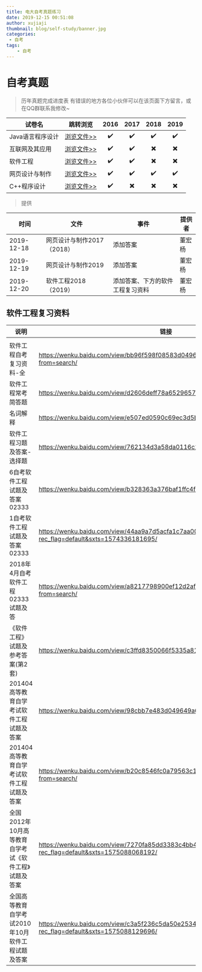 ```yaml
---
title: 电大自考真题练习
date: 2019-12-15 00:51:08
author: xujiaji
thumbnail: blog/self-study/banner.jpg
categories:
 - 自考
tags:
    - 自考
---
```


# 自考真题

> 历年真题完成进度表
> 有错误的地方各位小伙伴可以在该页面下方留言，或在QQ群联系我修改~

|试卷名|跳转浏览|2016|2017|2018|2019|
|-|-|:-:|:-:|:-:|:-:|
|Java语言程序设计|[浏览文件>>](https://xujiaji.oss-accelerate.aliyuncs.com/blog/self-study/JAVA%E8%AF%AD%E8%A8%802016-2019%E7%9C%9F%E9%A2%98.pdf)|✔️|✔️|✔️|✔️|
|互联网及其应用|[浏览文件>>](https://xujiaji.oss-accelerate.aliyuncs.com/blog/self-study/%E4%BA%92%E8%81%94%E7%BD%91%E5%8F%8A%E5%85%B6%E5%BA%94%E7%94%A82016-2019%20%E7%9C%9F%E9%A2%98.pdf)|✔️|✔️|✖️|✖️|
|软件工程|[浏览文件>>](https://xujiaji.oss-accelerate.aliyuncs.com/blog/self-study/%E8%BD%AF%E4%BB%B6%E5%B7%A5%E7%A8%8B2016-2019%20%E7%9C%9F%E9%A2%98.pdf)|✔️|✔️|✖️|✖️|
|网页设计与制作|[浏览文件>>](https://xujiaji.oss-accelerate.aliyuncs.com/blog/self-study/%E7%BD%91%E9%A1%B5%E8%AE%BE%E8%AE%A1%E4%B8%8E%E5%88%B6%E4%BD%9C2016-2019%E7%9C%9F%E9%A2%98.pdf)|✔️|✔️|✔️|✔️|
|C++程序设计|[浏览文件>>](https://xujiaji.oss-accelerate.aliyuncs.com/blog/self-study/C%2B%2B%E7%A8%8B%E5%BA%8F2016-2019%E7%9C%9F%E9%A2%98.pdf)|✔️|✖️|✖️|✖️|

> 提供

|时间|文件|事件|提供者|
|-|-|-|-|
|2019-12-18|网页设计与制作2017（2018）|添加答案|董宏杨|
|2019-12-19|网页设计与制作2019|添加答案|董宏杨|
|2019-12-20|软件工程2018（2019）|添加答案、下方的软件工程复习资料|董宏杨|

## 软件工程复习资料
|说明|链接|
|-|-|
|||
|软件工程自考复习资料-全|<https://wenku.baidu.com/view/bb96f598f08583d049649b6648d7c1c709a10b7b.html?from=search/>|
|软件工程常考简答题|<https://wenku.baidu.com/view/d2606deff78a6529657d537a.html?from=search/>|
|名词解释|<https://wenku.baidu.com/view/e507ed0590c69ec3d5bb75bf.html/>|
|软件工程习题及答案-选择题|<https://wenku.baidu.com/view/762134d3a58da0116c174912.html/>|
|6自考软件工程试题及答案02333|<https://wenku.baidu.com/view/b328363a376baf1ffc4fade2.html/>|
|1自考软件工程试题及答案02333|<https://wenku.baidu.com/view/44aa9a7d5acfa1c7aa00cce2.html?rec_flag=default&sxts=1574336181695/>|
|2018年4月自考软件工程02333试题及答|<https://wenku.baidu.com/view/a8217798900ef12d2af90242a8956bec0875a558.html?from=search/>|
|《软件工程》试题及参考答案(第2套)|<https://wenku.baidu.com/view/c3ffd8350066f5335a812144.html/>|
|201404高等教育自学考试软件工程试题及答案|<https://wenku.baidu.com/view/98cbb7e483d049649a66583e.html/>|
|201404高等教育自学考试软件工程试题及答案|<https://wenku.baidu.com/view/b20c8546fc0a79563c1ec5da50e2524de418d09d.html?from=search/>|
|全国2012年10月高等教育自学考试《软件工程》试题及答案|<https://wenku.baidu.com/view/7270fa85dd3383c4bb4cd23b.html?rec_flag=default&sxts=1575088068192/>|
|全国高等教育自学考试2010年10月软件工程试题及答案|<https://wenku.baidu.com/view/c3a5f236c5da50e2534d7f19.html?rec_flag=default&sxts=1575088129696/>|
